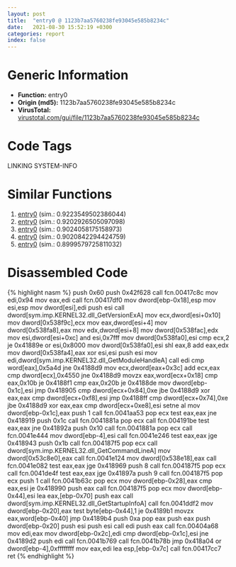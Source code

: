 ```yaml
---
layout: post
title:  "entry0 @ 1123b7aa5760238fe93045e585b8234c"
date:   2021-08-30 15:52:19 +0300
categories: report
index: false
---
```


# Generic Information
- **Function:** entry0
- **Origin (md5):** 1123b7aa5760238fe93045e585b8234c
- **VirusTotal:** [virustotal.com/gui/file/1123b7aa5760238fe93045e585b8234c][virustotal_ref]

# Code Tags
<span class="tag" id="LINKING">LINKING</span>
<span class="tag" id="SYSTEM-INFO">SYSTEM-INFO</span>


# Similar Functions

1. [entry0][similar_1_ref] (sim.: 0.9223549502386044)
2. [entry0][similar_2_ref] (sim.: 0.9202926505097098)
3. [entry0][similar_3_ref] (sim.: 0.9024058175158973)
4. [entry0][similar_4_ref] (sim.: 0.9020842294424759)
5. [entry0][similar_5_ref] (sim.: 0.8999579725811032)


# Disassembled Code

{% highlight nasm %}
push 0x60
push 0x42f628
call fcn.00417c8c
mov edi,0x94
mov eax,edi
call fcn.00417df0
mov dword[ebp-0x18],esp
mov esi,esp
mov dword[esi],edi
push esi
call dword[sym.imp.KERNEL32.dll_GetVersionExA]
mov ecx,dword[esi+0x10]
mov dword[0x538f9c],ecx
mov eax,dword[esi+4]
mov dword[0x538fa8],eax
mov edx,dword[esi+8]
mov dword[0x538fac],edx
mov esi,dword[esi+0xc]
and esi,0x7fff
mov dword[0x538fa0],esi
cmp ecx,2
je 0x41889e
or esi,0x8000
mov dword[0x538fa0],esi
shl eax,8
add eax,edx
mov dword[0x538fa4],eax
xor esi,esi
push esi
mov edi,dword[sym.imp.KERNEL32.dll_GetModuleHandleA]
call edi
cmp word[eax],0x5a4d
jne 0x4188d9
mov ecx,dword[eax+0x3c]
add ecx,eax
cmp dword[ecx],0x4550
jne 0x4188d9
movzx eax,word[ecx+0x18]
cmp eax,0x10b
je 0x4188f1
cmp eax,0x20b
je 0x4188de
mov dword[ebp-0x1c],esi
jmp 0x418905
cmp dword[ecx+0x84],0xe
jbe 0x4188d9
xor eax,eax
cmp dword[ecx+0xf8],esi
jmp 0x4188ff
cmp dword[ecx+0x74],0xe
jbe 0x4188d9
xor eax,eax
cmp dword[ecx+0xe8],esi
setne al
mov dword[ebp-0x1c],eax
push 1
call fcn.0041aa53
pop ecx
test eax,eax
jne 0x418919
push 0x1c
call fcn.0041881a
pop ecx
call fcn.004191be
test eax,eax
jne 0x41892a
push 0x10
call fcn.0041881a
pop ecx
call fcn.0041e444
mov dword[ebp-4],esi
call fcn.0041e246
test eax,eax
jge 0x418943
push 0x1b
call fcn.004187f5
pop ecx
call dword[sym.imp.KERNEL32.dll_GetCommandLineA]
mov dword[0x53c8e0],eax
call fcn.0041e124
mov dword[0x538e18],eax
call fcn.0041e082
test eax,eax
jge 0x418969
push 8
call fcn.004187f5
pop ecx
call fcn.0041de4f
test eax,eax
jge 0x41897a
push 9
call fcn.004187f5
pop ecx
push 1
call fcn.0041b63c
pop ecx
mov dword[ebp-0x28],eax
cmp eax,esi
je 0x418990
push eax
call fcn.004187f5
pop ecx
mov dword[ebp-0x44],esi
lea eax,[ebp-0x70]
push eax
call dword[sym.imp.KERNEL32.dll_GetStartupInfoA]
call fcn.0041ddf2
mov dword[ebp-0x20],eax
test byte[ebp-0x44],1
je 0x4189b1
movzx eax,word[ebp-0x40]
jmp 0x4189b4
push 0xa
pop eax
push eax
push dword[ebp-0x20]
push esi
push esi
call edi
push eax
call fcn.00404a68
mov edi,eax
mov dword[ebp-0x2c],edi
cmp dword[ebp-0x1c],esi
jne 0x4189d2
push edi
call fcn.0041b769
call fcn.0041b78b
jmp 0x418a04
or dword[ebp-4],0xffffffff
mov eax,edi
lea esp,[ebp-0x7c]
call fcn.00417cc7
ret 
{% endhighlight %}


[similar_1_ref]: /report/entry0@59aef7c08025d70f84c85db2092fc99e
[similar_2_ref]: /report/entry0@fac4f0be03ac37bd8be7ef737cdcee10
[similar_3_ref]: /report/entry0@6a695c8c50dfc99993406e2740c7c273
[similar_4_ref]: /report/entry0@a4175bd1311845689d3bca41d1d095ff
[similar_5_ref]: /report/entry0@6c5b0418e4a4c57d99cda47d2717045d
[virustotal_ref]: https://www.virustotal.com/gui/file/1123b7aa5760238fe93045e585b8234c